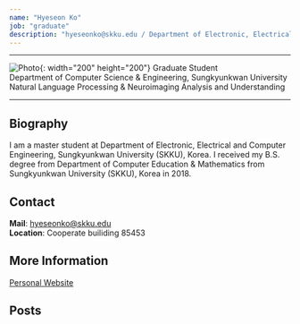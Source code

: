 ```yaml
---
name: "Hyeseon Ko"
job: "graduate" 
description: "hyeseonko@skku.edu / Department of Electronic, Electrical and Computer Engineering"
---
```


<!-- Post name should be this form: name.md
        For example, Gildong Hong.md -->

<!-- Fill the contents where --Fill-- exists -->
<!-- The example is in '_authors/Jongwuk Lee.md' or '_authors/Jiwoo Kim.md'>

<!-- For 'name' front matter, follow this format: Gildong Hong -->
<!-- For 'job' front matter, choose the one of these: professor / graduate / undergraduate / alumni -->
<!-- For 'description' front matter, write down your email address and areas of interests.
        Email address is nessecary for graduate students.
        Follow this format: example@skku.edu / Computer Science -->

<hr>

![Photo](https://scontent-icn1-1.xx.fbcdn.net/v/t1.0-9/1558405_419189701548127_1121662306_n.jpg?_nc_cat=101&_nc_oc=AQkNrmUCPJDmE8FYRq1pzzmrAR2CSqn7aP5kEj1gw82pK4x8fjvwc-rJ0xDaLMstZ7c&_nc_ht=scontent-icn1-1.xx&oh=d1abbd5818bb7a067d7cb29db111eb48&oe=5E0AFB47){: width="200" height="200"}
Graduate Student<br>Department of Computer Science & Engineering, Sungkyunkwan University<br>Natural Language Processing & Neuroimaging Analysis and Understanding

<!-- If you have a photo, then write that url in (). Photo can be anything with 200x200 size. -->
<!-- Fill the position, institution/department, interests
        For example, Graduate Student<br>Department of Software, Sungkyunkwan University<br>Recommender Systems, Natural Language Processing, Neuroimaging Analysis and Understanding -->

<hr>

## Biography
I am a master student at Department of Electronic, Electrical and Computer Engineering, Sungkyunkwan University (SKKU), Korea.  I received my B.S. degree from Department of Computer Education & Mathematics from Sungkyunkwan University (SKKU), Korea in 2018.<!-- Write your own biography contents. -->

## Contact
**Mail**: hyeseonko@skku.edu <!-- Write your own email address -->
<br>
**Location**: Cooperate builiding 85453 <!-- 85453 or your location address -->

## More Information
[Personal Website](https://github.com/hyeseonko)

<!-- If you have some personal websites, then write the url here. -->
<!-- If you don't have them, then remove a line '[Persoal Website](--Fill--)' -->

## Posts

<!-- Nothing to do in Posts section -->